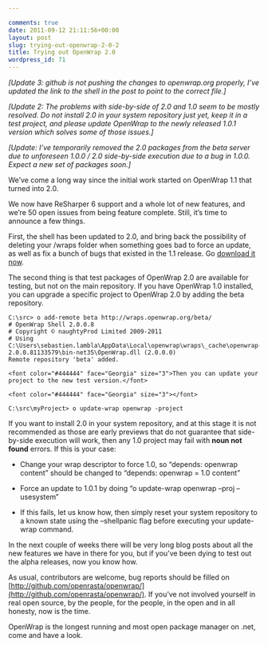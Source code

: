 ```yaml
---

comments: true
date: 2011-09-12 21:11:56+00:00
layout: post
slug: trying-out-openwrap-2-0-2
title: Trying out OpenWrap 2.0
wordpress_id: 71
---
```


_[Update 3: github is not pushing the changes to openwrap.org properly, I’ve updated the link to the shell in the post to point to the correct file.]_

_[Update 2: The problems with side-by-side of 2.0 and 1.0 seem to be mostly resolved. Do not install 2.0 in your system repository just yet, keep it in a test project, and please update OpenWrap to the newly released 1.0.1 version which solves some of those issues.]_

_[Update: I’ve temporarily removed the 2.0 packages from the beta server due to unforeseen 1.0.0 / 2.0 side-by-side execution due to a bug in 1.0.0. Expect a new set of packages soon.]_

We’ve come a long way since the initial work started on OpenWrap 1.1 that turned into 2.0.

We now have ReSharper 6 support and a whole lot of new features, and we’re 50 open issues from being feature complete. Still, it’s time to announce a few things.

First, the shell has been updated to 2.0, and bring back the possibility of deleting your /wraps folder when something goes bad to force an update, as well as fix a bunch of bugs that existed in the 1.1 release. Go [download it now](http://github.com/OpenWrap/openwrap.github.com/raw/master/o.exe).

The second thing is that test packages of OpenWrap 2.0 are available for testing, but not on the main repository. If you have OpenWrap 1.0 installed, you can upgrade a specific project to OpenWrap 2.0 by adding the beta repository.
    
    C:\src> o add-remote beta http://wraps.openwrap.org/beta/
    # OpenWrap Shell 2.0.0.8
    # Copyright © naughtyProd Limited 2009-2011
    # Using C:\Users\sebastien.lambla\AppData\Local\openwrap\wraps\_cache\openwrap-2.0.0.81133579\bin-net35\OpenWrap.dll (2.0.0.0)
    Remote repository 'beta' added.
    
    <font color="#444444" face="Georgia" size="3">Then you can update your project to the new test version.</font>
    
    <font color="#444444" face="Georgia" size="3"></font> 
    
    C:\src\myProject> o update-wrap openwrap -project
    







If you want to install 2.0 in your system repository, and at this stage it is not recommended as those are early previews that do not guarantee that side-by-side execution will work, then any 1.0 project may fail with **noun not found** errors. If this is your case:






  * Change your wrap descriptor to force 1.0, so “depends: openwrap content” should be changed to “depends: openwrap = 1.0 content” 

  * Force an update to 1.0.1 by doing “o update-wrap openwrap –proj –usesystem” 

  * If this fails, let us know how, then simply reset your system repository to a known state using the –shellpanic flag before executing your update-wrap command. 



In the next couple of weeks there will be very long blog posts about all the new features we have in there for you, but if you’ve been dying to test out the alpha releases, now you know how.




As usual, contributors are welcome, bug reports should be filled on [http://github.com/openrasta/openwrap/](http://github.com/openrasta/openwrap/). If you’ve not involved yourself in real open source, by the people, for the people, in the open and in all honesty, now is the time.




OpenWrap is the longest running and most open package manager on .net, come and have a look.
